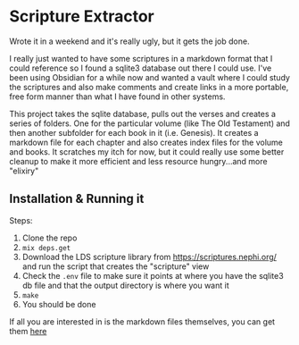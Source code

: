 # Scripture Extractor

Wrote it in a weekend and it's really ugly, but it gets the job done.

I really just wanted to have some scriptures in a markdown format that I could reference so I found a sqlite3 database out there I could use. I've been using Obsidian for a while now and wanted a vault where I could study the scriptures and also make comments and create links in a more portable, free form manner than what I have found in other systems.

 This project takes the sqlite database, pulls out the verses and creates a series of folders. One for the particular volume (like The Old Testament) and then another subfolder for each book in it (i.e. Genesis). It creates a markdown file for each chapter and also creates index files for the volume and books. It scratches my itch for now, but it could really use some better cleanup to make it more efficient and less resource hungry...and more "elixiry"

## Installation & Running it

Steps:
1. Clone the repo
2. `mix deps.get`
3. Download the LDS scripture library from https://scriptures.nephi.org/ and run the script that creates the "scripture" view
4. Check the `.env` file to make sure it points at where you have the sqlite3 db file and that the output directory is where you want it
5. `make`
6. You should be done

If all you are interested in is the markdown files themselves, you can get them [here](https://github.com/digitalbias/scripture_extractor/releases/tag/0.5)
